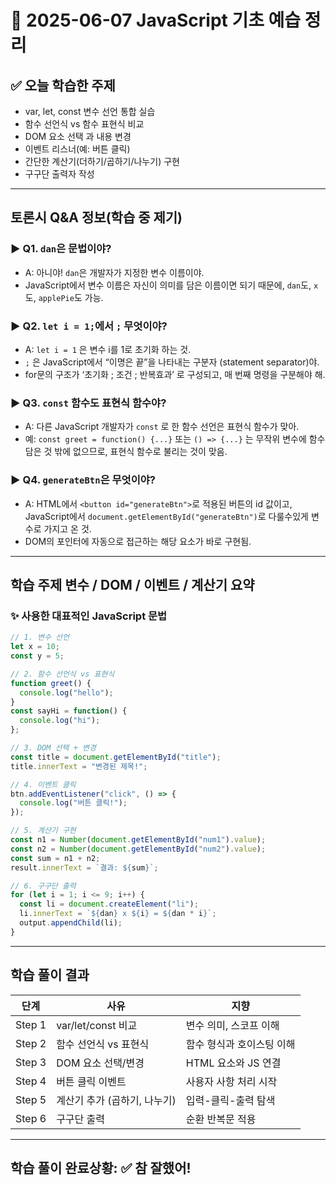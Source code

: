 # 📅 2025-06-07 JavaScript 기초 예습 정리

## ✅ 오늘 학습한 주제

- var, let, const 변수 선언 통합 실습
- 함수 선언식 vs 함수 표현식 비교
- DOM 요소 선택 과 내용 변경
- 이벤트 리스너(예: 버튼 클릭)
- 간단한 계산기(더하기/곱하기/나누기) 구현
- 구구단 출력자 작성

---

## 토론시 Q&A 정보(학습 중 제기)

### ▶ Q1. `dan`은 문법이야?
- A: 아니야! `dan`은 개발자가 지정한 변수 이름이야.
- JavaScript에서 변수 이름은 자신이 의미를 담은 이름이면 되기 때문에, `dan`도, `x`도, `applePie`도 가능.

### ▶ Q2. `let i = 1;`에서 `;` 무엇이야?
- A: `let i = 1` 은 변수 i를 1로 초기화 하는 것.
- `;` 은 JavaScript에서 “이명은 끝”을 나타내는 구분자 (statement separator)야.
- for문의 구조가 ‘초기화 ; 조건 ; 반복효과’ 로 구성되고, 매 번째 명령을 구분해야 해.

### ▶ Q3. `const` 함수도 표현식 함수야?
- A: 다른 JavaScript 개발자가 `const` 로 한 함수 선언은 표현식 함수가 맞아.
- 예: `const greet = function() {...}` 또는 `() => {...}` 는 무작위 변수에 함수 담은 것 밖에 없으므로, 표현식 함수로 불리는 것이 맞음.

### ▶ Q4. `generateBtn`은 무엇이야?
- A: HTML에서 `<button id="generateBtn">`로 적용된 버튼의 id 값이고,
  JavaScript에서 `document.getElementById("generateBtn")`로 다룰수있게 변수로 가지고 온 것.
- DOM의 포인터에 자동으로 접근하는 해당 요소가 바로 구현됨.

---

## 학습 주제 변수 / DOM / 이벤트 / 계산기 요약

### ✨ 사용한 대표적인 JavaScript 문법

```javascript
// 1. 변수 선언
let x = 10;
const y = 5;

// 2. 함수 선언식 vs 표현식
function greet() {
  console.log("hello");
}
const sayHi = function() {
  console.log("hi");
};

// 3. DOM 선택 + 변경
const title = document.getElementById("title");
title.innerText = "변경된 제목!";

// 4. 이벤트 클릭
btn.addEventListener("click", () => {
  console.log("버튼 클릭!");
});

// 5. 계산기 구현
const n1 = Number(document.getElementById("num1").value);
const n2 = Number(document.getElementById("num2").value);
const sum = n1 + n2;
result.innerText = `결과: ${sum}`;

// 6. 구구단 출력
for (let i = 1; i <= 9; i++) {
  const li = document.createElement("li");
  li.innerText = `${dan} x ${i} = ${dan * i}`;
  output.appendChild(li);
}
```

---

## 학습 풀이 결과

| 단계 | 사유 | 지향 |
|--------|----------------------|----------|
| Step 1 | var/let/const 비교 | 변수 의미, 스코프 이해 |
| Step 2 | 함수 선언식 vs 표현식 | 함수 형식과 호이스팅 이해 |
| Step 3 | DOM 요소 선택/변경 | HTML 요소와 JS 연결 |
| Step 4 | 버튼 클릭 이벤트 | 사용자 사항 처리 시작 |
| Step 5 | 계산기 추가 (곱하기, 나누기) | 입력-클릭-출력 탐색 |
| Step 6 | 구구단 출력 | 순환 반복문 적용 |

---

## 학습 풀이 완료상황: ✅ 참 잘했어!

